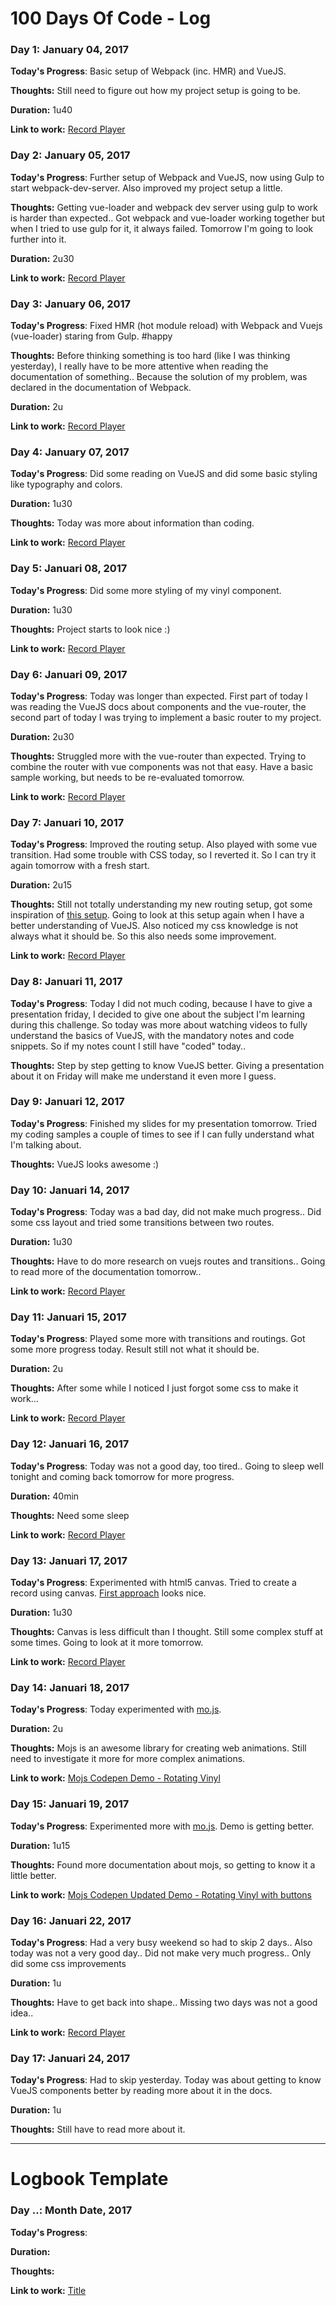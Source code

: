 # 100 Days Of Code - Log

### Day 1: January 04, 2017

**Today's Progress**: Basic setup of Webpack (inc. HMR) and VueJS.

**Thoughts:** Still need to figure out how my project setup is going to be.

**Duration:** 1u40

**Link to work:** [Record Player](https://github.com/RobbertWolfs/record-player)


### Day 2: January 05, 2017

**Today's Progress**: Further setup of Webpack and VueJS, now using Gulp to start webpack-dev-server. Also improved my project setup a little.

**Thoughts:** Getting vue-loader and webpack dev server using gulp to work is harder than expected.. Got webpack and vue-loader working together but when I tried to use gulp for it, it always failed. Tomorrow I'm going to look further into it.

**Duration:** 2u30

**Link to work:** [Record Player](https://github.com/RobbertWolfs/record-player)


### Day 3: January 06, 2017

**Today's Progress**: Fixed HMR (hot module reload) with Webpack and Vuejs (vue-loader) staring from Gulp. #happy

**Thoughts:** Before thinking something is too hard (like I was thinking yesterday), I really have to be more attentive when reading the documentation of something.. Because the solution of my problem, was declared in the documentation of Webpack.

**Duration:** 2u

**Link to work:** [Record Player](https://github.com/RobbertWolfs/record-player)


### Day 4: January 07, 2017

**Today's Progress**: Did some reading on VueJS and did some basic styling like typography and colors.

**Duration:** 1u30

**Thoughts:** Today was more about information than coding.

**Link to work:** [Record Player](https://github.com/RobbertWolfs/record-player)


### Day 5: Januari 08, 2017

**Today's Progress**: Did some more styling of my vinyl component.

**Duration:** 1u30

**Thoughts:** Project starts to look nice :) 

**Link to work:** [Record Player](https://github.com/RobbertWolfs/record-player)


### Day 6: Januari 09, 2017

**Today's Progress**: Today was longer than expected. First part of today I was reading the VueJS docs about components and the vue-router, the second part of today I was trying to implement a basic router to my project.

**Duration:** 2u30

**Thoughts:** Struggled more with the vue-router than expected. Trying to combine the router with vue components was not that easy. Have a basic sample working, but needs to be re-evaluated tomorrow.

**Link to work:** [Record Player](https://github.com/RobbertWolfs/record-player)


### Day 7: Januari 10, 2017

**Today's Progress**: Improved the routing setup. Also played with some vue transition. Had some trouble with CSS today, so I reverted it. So I can try it again tomorrow with a fresh start.

**Duration:** 2u15

**Thoughts:** Still not totally understanding my new routing setup, got some inspiration of [this setup](https://github.com/vuejs/vue-hackernews-2.0). Going to look at this setup again when I have a better understanding of VueJS. Also noticed my css knowledge is not always what it should be. So this also needs some improvement.

**Link to work:** [Record Player](https://github.com/RobbertWolfs/record-player)


### Day 8: Januari 11, 2017

**Today's Progress**: Today I did not much coding, because I have to give a presentation friday, I decided to give one about the subject I'm learning during this challenge. So today was more about watching videos to fully understand the basics of VueJS, with the mandatory notes and code snippets. So if my notes count I still have "coded" today..

**Thoughts:** Step by step getting to know VueJS better. Giving a presentation about it on Friday will make me understand it even more I guess.


### Day 9: Januari 12, 2017

**Today's Progress**: Finished my slides for my presentation tomorrow. Tried my coding samples a couple of times to see if I can fully understand what I'm talking about. 

**Thoughts:** VueJS looks awesome :) 


### Day 10: Januari 14, 2017

**Today's Progress**: Today was a bad day, did not make much progress.. Did some css layout and tried some transitions between two routes. 

**Duration:** 1u30

**Thoughts:** Have to do more research on vuejs routes and transitions.. Going to read more of the documentation tomorrow.. 

**Link to work:** [Record Player](https://github.com/RobbertWolfs/record-player)


### Day 11: Januari 15, 2017

**Today's Progress**: Played some more with transitions and routings. Got some more progress today. Result still not what it should be.

**Duration:** 2u

**Thoughts:** After some while I noticed I just forgot some css to make it work...

**Link to work:** [Record Player](https://github.com/RobbertWolfs/record-player)


### Day 12: Januari 16, 2017

**Today's Progress**: Today was not a good day, too tired.. Going to sleep well tonight and coming back tomorrow for more progress.

**Duration:** 40min

**Thoughts:** Need some sleep

**Link to work:** [Record Player](https://github.com/RobbertWolfs/record-player)


### Day 13: Januari 17, 2017

**Today's Progress**: Experimented with html5 canvas. Tried to create a record using canvas. [First approach](http://imgur.com/a/1PHus) looks nice.

**Duration:** 1u30

**Thoughts:** Canvas is less difficult than I thought. Still some complex stuff at some times. Going to look at it more tomorrow.

**Link to work:** [Record Player](https://github.com/RobbertWolfs/record-player)


### Day 14: Januari 18, 2017

**Today's Progress**: Today experimented with [mo.js](http://mojs.io/). 

**Duration:** 2u

**Thoughts:** Mojs is an awesome library for creating web animations. Still need to investigate it more for more complex animations.

**Link to work:** [Mojs Codepen Demo - Rotating Vinyl](http://codepen.io/RobbertWolfs/pen/OWWpxJ)


### Day 15: Januari 19, 2017

**Today's Progress**: Experimented more with [mo.js](http://mojs.io/). Demo is getting better.

**Duration:** 1u15

**Thoughts:** Found more documentation about mojs, so getting to know it a little better.

**Link to work:** [Mojs Codepen Updated Demo - Rotating Vinyl with buttons](http://codepen.io/RobbertWolfs/pen/NdpPoN)


### Day 16: Januari 22, 2017

**Today's Progress**: Had a very busy weekend so had to skip 2 days.. Also today was not a very good day.. Did not make very much progress.. Only did some css improvements

**Duration:** 1u

**Thoughts:** Have to get back into shape.. Missing two days was not a good idea..

**Link to work:** [Record Player](https://github.com/RobbertWolfs/record-player)


### Day 17: Januari 24, 2017

**Today's Progress**: Had to skip yesterday. Today was about getting to know VueJS components better by reading more about it in the docs.

**Duration:** 1u

**Thoughts:** Still have to read more about it.


------------

# Logbook Template

### Day ..: Month Date, 2017

**Today's Progress**: 

**Duration:** 

**Thoughts:** 

**Link to work:** [Title](link)
